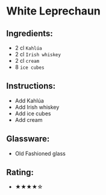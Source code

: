 # White Leprechaun

## Ingredients:
- 2 cl `Kahlúa`
- 2 cl `Irish whiskey`
- 2 cl `cream`
- 8 `ice cubes`

## Instructions:
- Add Kahlúa
- Add Irish whiskey
- Add ice cubes
- Add cream

## Glassware:
- Old Fashioned glass

## Rating:
- ★★★★☆